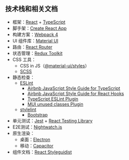 ## 技术栈和相关文档

- 框架：[React](https://zh-hans.reactjs.org/) + [TypeScript](https://www.typescriptlang.org/zh/)
- 脚手架：[Create React App](https://create-react-app.dev/)
- 构建方案：[Webpack 4](https://webpack.js.org/)
- UI 组件库：[Material UI](https://material-ui.com/zh/)
- 路由：[React Router](https://reactrouter.com/web/)
- 状态管理：[Redux Toolkit](https://redux-toolkit.js.org/)
- CSS 工具：
  - CSS in JS（[@material-ui/styles](https://material-ui.com/zh/styles/basics/)）
  - [SCSS](https://sass-lang.com/)
- 静态检查：
  - [ESLint](https://eslint.org/)
    - [Airbnb JavaScript Style Guide for TypeScript](https://github.com/iamturns/eslint-config-airbnb-typescript)
    - [Airbnb JavaScript Style Guide for React Hooks](https://airbnb.io/javascript/)
    - [TypeScript ESLint Plugin](https://github.com/typescript-eslint/typescript-eslint/tree/master/packages/eslint-plugin)
    - [MUI unused classes Plugin](https://github.com/jens-ox/eslint-plugin-material-ui-unused-classes)
  - [stylelint](https://stylelint.io/)
    - [Bootstrap](https://github.com/twbs/stylelint-config-twbs-bootstrap)
- 单元测试：[Jest](https://jestjs.io/zh-Hans/) + [React Testing Library](https://testing-library.com/react)
- E2E测试：[Nightwatch.js](https://nightwatchjs.org/)
- 原生渲染：
  - 桌面：[Electron](https://www.electronjs.org/)
  - 移动：[Capacitor](https://capacitorjs.com/)
- 组件文档：[React Styleguidist](https://react-styleguidist.js.org/)
